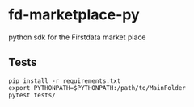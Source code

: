 # fd-marketplace-py
python sdk for the Firstdata market place

## Tests

```
pip install -r requirements.txt
export PYTHONPATH=$PYTHONPATH:/path/to/MainFolder
pytest tests/

```